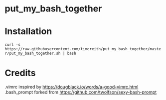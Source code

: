 # put_my_bash_together

# Installation

`curl -s https://raw.githubusercontent.com/timoreith/put_my_bash_together/master/put_my_bash_together.sh | bash`

# Credits

.vimrc inspired by https://dougblack.io/words/a-good-vimrc.html
.bash_prompt forked from https://github.com/twolfson/sexy-bash-prompt
